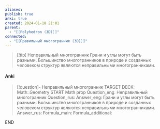 ```yaml
---
aliases: 
publish: true
anki: true
created: 2024-01-18 21:01
parent:
  - "[[Polyhedron (3D)]]"
connected:
  - "[[Правильный многогранник (3D)]]"
---
```



> [!tip] Неправильный многогранник
> Грани и углы могут быть разными. Большинство многогранников в природе и созданных человеком структур являются неправильными многогранниками.


#### Anki
> [!question]- Неправильный многогранник
TARGET DECK: Math::Geometry 
START
Math prop
Question_eng: Неправильный многогранник
Question_rus: 
Answer_eng: Грани и углы могут быть разными. Большинство многогранников в природе и созданных человеком структур являются неправильными многогранниками.
Answer_rus: 
Formula_main: 
Formula_additional:
<!--ID: 1705600944071-->
END













